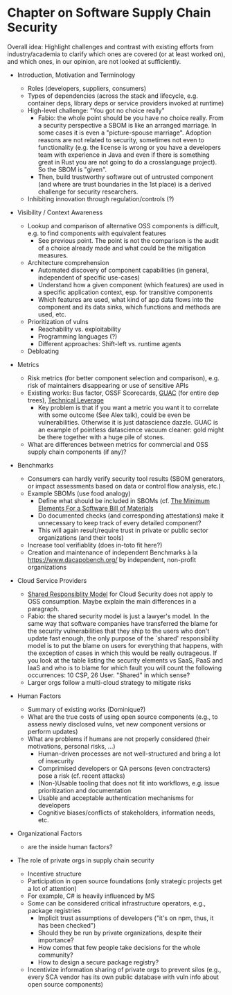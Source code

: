 # Chapter on Software Supply Chain Security 

Overall idea: Highlight challenges and contrast with existing efforts from industry/academia to clarify which ones are covered (or at least worked on), and which ones, in our opinion, are not looked at sufficiently.



- Introduction, Motivation and Terminology
    - Roles (developers, suppliers, consumers)
    - Types of dependencies (across the stack and lifecycle, e.g. container deps, library deps or service providers invoked at runtime)
    - High-level challenge: "You got no choice really"
        -  Fabio: the whole point should be you have no choice really. From a security perspective a SBOM is like an arranged marriage. In some cases it is even a "picture-spouse marriage". Adoption reasons are not related to security, sometimes not even to functionality (e.g. the license is wrong or you have a developers team with experience in Java and even if there is something great in Rust you are not going to do a crosslanguage project). So the SBOM is "given".
        - Then, build trustworthy software out of untrusted component (and where are trust boundaries in the 1st place) is a derived challenge for security researchers.
    - Inhibiting innovation through regulation/controls (?)

- Visibility / Context Awareness
    - Lookup and comparison of alternative OSS components is difficult, e.g. to find components with equivalent features
        - See previous point. The point is not the comparison is the audit of a choice already made and what could be the mitigation measures.
    - Architecture comprehension
        - Automated discovery of component capabilities (in general, independent of specific use-cases)
        - Understand how a given component (which features) are used in a specific application context, esp. for transitive components
        - Which features are used, what kind of app data flows into the component and its data sinks, which functions and methods are used, etc.
    - Prioritization of vulns
        - Reachability vs. exploitability
        - Programming languages (?)
        - Different approaches: Shift-left vs. runtime agents
    - Debloating

- Metrics
    - Risk metrics (for better component selection and comparison), e.g. risk of maintainers disappearing or use of sensitive APIs
    - Existing works: Bus factor, OSSF Scorecards, [GUAC](https://github.com/guacsec/guac) (for entire dep trees), [Technical Leverage](https://techleverage.org/)
        - Key problem is that if you want a metric you want it to correlate with some outcome (See Alex talk), could be even be vulnerabilities. Otherwise it is just datascience dazzle. GUAC is an example of pointless datascience vacuum cleaner: gold might be there together with a huge pile of stones.
    - What are differences between metrics for commercial and OSS supply chain components (if any)?

- Benchmarks
    - Consumers can hardly verify security tool results (SBOM generators, or impact assessments based on data or control flow analysis, etc.)
    - Example SBOMs (use food analogy)
        - Define what should be included in SBOMs (cf. [The Minimum Elements For a Software Bill of Materials ](https://www.ntia.doc.gov/files/ntia/publications/sbom_minimum_elements_report.pdf)
        - Do documented checks (and corresponding attestations) make it unnecessary to keep track of every detailed component?
        - This will again result/require trust in private or public sector organizations (and their tools)
    - Increase tool verifiablity (does in-toto fit here?)
    - Creation and maintenance of independent Benchmarks à la https://www.dacapobench.org/ by independent, non-profit organizations

- Cloud Service Providers
    - [Shared Responsiblity Model](https://www.crowdstrike.com/cybersecurity-101/cloud-security/shared-responsibility-model/) for Cloud Security does not apply to OSS consumption. Maybe explain the main differences in a paragraph.
    - Fabio: the shared security model is just a lawyer's model. In the same way that software companies have transferred the blame for the security vulnerabilities that they ship to the users who don't update fast enough, the only purpose of the `shared' responsibility model is to put the blame on users for everything that happens, with the exception of cases in which this would be really outrageous. If you look at the table listing the security elements vs SaaS, PaaS and IaaS and who is to blame for which fault you will count the following occurrences: 10 CSP, 26 User. "Shared" in which sense?
    - Larger orgs follow a multi-cloud strategy to mitigate risks

- Human Factors
    - Summary of existing works (Dominique?)
    - What are the true costs of using open source components (e.g., to assess newly disclosed vulns, vet new component versions or perform updates)
    - What are problems if humans are not properly considered (their motivations, personal risks, ...)
        - Human-driven processes are not well-structured and bring a lot of insecurity
        - Comprimised developers or QA persons (even conctracters) pose a risk (cf. recent attacks)
        - (Non-)Usable tooling that does not fit into workflows, e.g. issue prioritization and documentation
        - Usable and acceptable authentication mechanisms for developers
        - Cognitive biases/conflicts of stakeholders, information needs, etc.
- Organizational Factors
    - are the inside human factors?

 
- The role of private orgs in supply chain security
    - Incentive structure
    - Participation in open source foundations (only strategic projects get a lot of attention)
    - For example, C# is heavily influenced by MS
    - Some can be considered critical infrastructure operators, e.g., package registries
        - Implicit trust assumptions of developers ("it's on npm, thus, it has been checked")
        - Should they be run by private organizations, despite their importance?
        - How comes that few people take decisions for the whole community?
        - How to design a secure package registry?
    - Incentivize information sharing of private orgs to prevent silos (e.g., every SCA vendor has its own public database with vuln info about open source components) 
